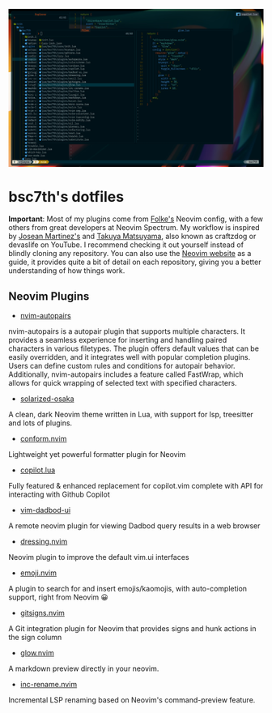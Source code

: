 ![bsc7th-neovim](assets/bsc7th-neovim.jpg)

# bsc7th's dotfiles

**Important**: Most of my plugins come from [Folke's](https://github.com/folke) Neovim config, with a few others from great developers at Neovim Spectrum. My workflow is inspired by [Josean Martinez's](https://github.com/josean-dev?tab=repositories) and [Takuya Matsuyama](https://github.com/craftzdog), also known as craftzdog or devaslife on YouTube. I recommend checking it out yourself instead of blindly cloning any repository. You can also use the [Neovim website](https://neovim.io/) as a guide, it provides quite a bit of detail on each repository, giving you a better understanding of how things work.

## Neovim Plugins

- [nvim-autopairs](https://dotfyle.com/plugins/windwp/nvim-autopairs)

nvim-autopairs is a autopair plugin that supports multiple characters. It provides a seamless experience for inserting and handling paired characters in various filetypes. The plugin offers default values that can be easily overridden, and it integrates well with popular completion plugins. Users can define custom rules and conditions for autopair behavior. Additionally, nvim-autopairs includes a feature called FastWrap, which allows for quick wrapping of selected text with specified characters.

- [solarized-osaka](https://dotfyle.com/plugins/craftzdog/solarized-osaka.nvim)

A clean, dark Neovim theme written in Lua, with support for lsp, treesitter and lots of plugins.

- [conform.nvim](https://dotfyle.com/plugins/stevearc/conform.nvim)

Lightweight yet powerful formatter plugin for Neovim

- [copilot.lua](https://dotfyle.com/plugins/zbirenbaum/copilot.lua)

Fully featured & enhanced replacement for copilot.vim complete with API for interacting with Github Copilot

- [vim-dadbod-ui](https://github.com/bsc7th/dotfiles/blob/main/nvim/lua/bsc7th/plugins/dadbod-ui.lua)

A remote neovim plugin for viewing Dadbod query results in a web browser

- [dressing.nvim](https://dotfyle.com/plugins/stevearc/dressing.nvim)

Neovim plugin to improve the default vim.ui interfaces

- [emoji.nvim](https://dotfyle.com/plugins/allaman/emoji.nvim)

A plugin to search for and insert emojis/kaomojis, with auto-completion support, right from Neovim 😀

- [gitsigns.nvim](https://dotfyle.com/plugins/lewis6991/gitsigns.nvim)

A Git integration plugin for Neovim that provides signs and hunk actions in the sign column

- [glow.nvim](https://dotfyle.com/plugins/ellisonleao/glow.nvim)

A markdown preview directly in your neovim.

- [inc-rename.nvim](https://dotfyle.com/plugins/smjonas/inc-rename.nvim)

Incremental LSP renaming based on Neovim's command-preview feature.
